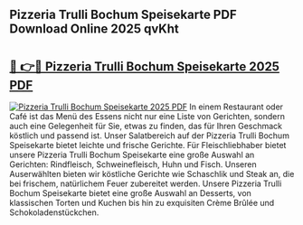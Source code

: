 ## Pizzeria Trulli Bochum Speisekarte PDF Download Online 2025 qvKht

# <h2><a href="http://gc9nqs.nevu.top/?p=Pizzeria+Trulli+Bochum+Speisekarte">🔗 👉🔴 Pizzeria Trulli Bochum Speisekarte 2025 PDF</a></h2>

[![Pizzeria Trulli Bochum Speisekarte 2025 PDF](https://i.imgur.com/dBaPXMq.png)](http://gc9nqs.nevu.top/?p=Pizzeria+Trulli+Bochum+Speisekarte)
In einem Restaurant oder Café ist das Menü des Essens nicht nur eine Liste von Gerichten, sondern auch eine Gelegenheit für Sie, etwas zu finden, das für Ihren Geschmack köstlich und passend ist. Unser Salatbereich auf der Pizzeria Trulli Bochum Speisekarte bietet leichte und frische Gerichte. Für Fleischliebhaber bietet unsere Pizzeria Trulli Bochum Speisekarte eine große Auswahl an Gerichten: Rindfleisch, Schweinefleisch, Huhn und Fisch. Unseren Auserwählten bieten wir köstliche Gerichte wie Schaschlik und Steak an, die bei frischem, natürlichem Feuer zubereitet werden. Unsere Pizzeria Trulli Bochum Speisekarte bietet eine große Auswahl an Desserts, von klassischen Torten und Kuchen bis hin zu exquisiten Crème Brûlée und Schokoladenstückchen.
